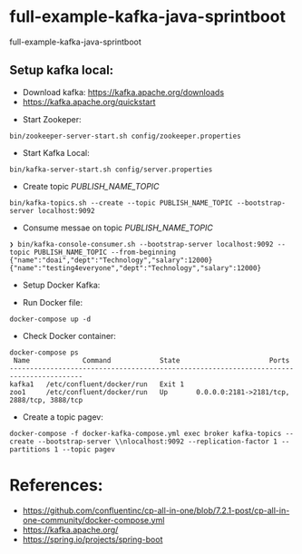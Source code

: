 # full-example-kafka-java-sprintboot
full-example-kafka-java-sprintboot

## Setup kafka local:
- Download kafka: https://kafka.apache.org/downloads
- https://kafka.apache.org/quickstart

+ Start Zookeper: 
```
bin/zookeeper-server-start.sh config/zookeeper.properties
```

+ Start Kafka Local:
```
bin/kafka-server-start.sh config/server.properties
```
+ Create topic *PUBLISH_NAME_TOPIC*
```
bin/kafka-topics.sh --create --topic PUBLISH_NAME_TOPIC --bootstrap-server localhost:9092
```

+ Consume messae on topic *PUBLISH_NAME_TOPIC*
```
❯ bin/kafka-console-consumer.sh --bootstrap-server localhost:9092 --topic PUBLISH_NAME_TOPIC --from-beginning
{"name":"doai","dept":"Technology","salary":12000}
{"name":"testing4everyone","dept":"Technology","salary":12000}
```

- Setup Docker Kafka:

+ Run Docker file:
```
docker-compose up -d
```
+ Check Docker container: 
```
docker-compose ps
 Name             Command            State                      Ports                   
----------------------------------------------------------------------------------------
kafka1   /etc/confluent/docker/run   Exit 1                                             
zoo1     /etc/confluent/docker/run   Up       0.0.0.0:2181->2181/tcp, 2888/tcp, 3888/tcp
```

+ Create a topic pagev:

```
docker-compose -f docker-kafka-compose.yml exec broker kafka-topics --create --bootstrap-server \\nlocalhost:9092 --replication-factor 1 --partitions 1 --topic pagev
```

# References:

- https://github.com/confluentinc/cp-all-in-one/blob/7.2.1-post/cp-all-in-one-community/docker-compose.yml
- https://kafka.apache.org/
- https://spring.io/projects/spring-boot


